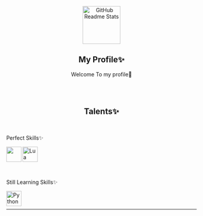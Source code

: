 <p align="center">
 <img width="100px" src="https://res.cloudinary.com/anuraghazra/image/upload/v1594908242/logo_ccswme.svg" align="center" alt="GitHub Readme Stats" />
 <h2 align="center">My Profile✨</h2>
 <p align="center">Welcome To my profile🌱</p>
 
<br>




<br>
<h2 align="center">Talents✨ </h2>
<br>
<p align="left">Perfect Skills✨ </p>


<a href="https://www.w3schools.com/js/" target="blank"><img align="left" src="https://upload.wikimedia.org/wikipedia/commons/6/6a/JavaScript-logo.png" height="40" width="40" /></a>

<a href="https://www.lua.org/" target="blank"><img align="center" src="https://upload.wikimedia.org/wikipedia/commons/c/cf/Lua-Logo.svg" alt="Lua Languages" height="40" width="40" /></a>

<br>

 <p align="left">Still Learning Skills✨ </p>

 <a href="https://www.python.org/" target="blank"><img align="left" src="https://djeqr6to3dedg.cloudfront.net/repo-logos/library/python/live/logo-1720462259584.png" alt="Python Languages" height="40" width="40" /></a>

<br>
<br>

___

</p>
  </p>

<!--
**NexonKitsune/NexonKitsune** is a ✨ _special_ ✨ repository because its `README.md` (this file) appears on your GitHub profile.

Here are some ideas to get you started:

- 🔭 I’m currently working on ...
- 🌱 I’m currently learning ...
- 👯 I’m looking to collaborate on ...
- 🤔 I’m looking for help with ...
- 💬 Ask me about ...
- 📫 How to reach me: ...
- 😄 Pronouns: ...
- ⚡ Fun fact: ...
-->
